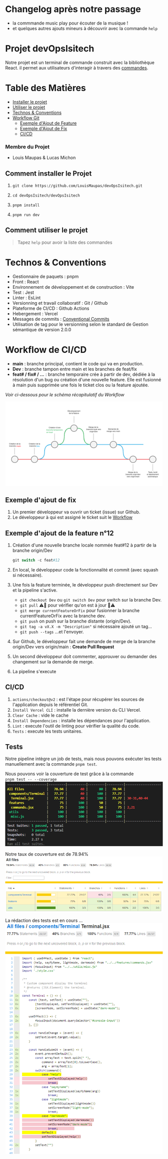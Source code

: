 # Changelog après notre passage 
- la commmande music play pour écouter de la musique !
- et quelques autres ajouts mineurs à découvrir avec la commande `help`

# Projet devOpsIsitech
Notre projet est un terminal de commande construit avec la bibliothèque React. il permet aux utilisateurs d'interagir à travers des [commandes](#comment-utiliser-le-projet).

# Table des Matières
- [Installer le projet](#comment-installer-le-projet)
- [Utiliser le projet](#comment-utiliser-le-projet)
- [Technos & Conventions](#technos--conventions)
- [Workflow Git](#workflow-git)
    - [Exemple d'Ajout de Feature](#exemple-dajout-de-la-feature-n12)
    - [Exemple d'Ajout de Fix](#exemple-dajout-de-fix)
    - [CI/CD](#cicd)

### Membre du Projet
- Louis Maupas & Lucas Michon

## Comment installer le Projet 

1. `git clone https://github.com/LouisMaupas/devOpsIsitech.git`

2. `cd devOpsIsitech/devOpsIsitech`

3. `pnpm install`

4. `pnpm run dev`

## Comment utiliser le projet
> Tapez `help` pour avoir la liste des commandes

# Technos & Conventions
- Gestionnaire de paquets : pnpm  
- Front : React  
- Environnement de développement et de construction : Vite  
- Test : Jest  
- Linter : EsLint  
- Versionning et travail collaboratif : Git / Github  
- Plateforme de CI/CD : Github Actions  
- Hebergement : Vercel 
- Messages de commits : [Conventional Commits](https://www.conventionalcommits.org/en/v1.0.0/)
- Utilisation de tag pour le versionning selon le standard de Gestion sémantique de version 2.0.0


# Workflow de CI/CD
- **main** : branche principal, contient le code qui va en production.
- **Dev** : branche tampon entre main et les branches de feat/fix
- **feat# / fix# / ...** : branche temporaire crée à partir de dev, dédiée à la résolution d'un bug ou création d'une nouvelle feature. Elle est fusionné à main puis supprimée une fois le ticket clos ou la feature ajoutée.  

*Voir ci-dessous pour le schéma récapitulatif du Workflow*

![](Workflow.png)

## Exemple d'ajout de fix
1. Un premier développeur va ouvrir un ticket (issue) sur Github.
2. Le développeur à qui est assigné le ticket suit le [Workflow](#exemple-dajout-de-la-feature-n12)

## Exemple d'ajout de la feature n°12
1. Création d'une nouvelle branche locale nommée feat#12 à partir de la branche origin/Dev
    ```powershell
    git switch -c feat#12
    ```
2. En local, le développeur code la fonctionnalité et commit (avec squash si nécessaire).

3. Une fois la feature terminée, le développeur push directement sur Dev et la pipeline s'active. 
    - `git checkout Dev` ou `git switch Dev` pour switch sur la branche Dev.
    - `git pull` ⚠️🔺 pour vérifier qu'on est à jour 🔺⚠️  
    - `git merge currentFeatureOrFix` pour fusionner la branche currentFeatureOrFix avec la branche dev.
    - `git push` on push sur la branche distante (origin/Dev).
    - `git tag -a vX.X -m "Description"` si nécessaire ajouté un tag...
    - `git push --tags` ...et l'envoyer.

4. Sur Github, le développeur fait une demande de merge de la branche origin/Dev vers origin/main : **Create Pull Request**  
5. Un second développeur doit commenter, approuver ou demander des changement sur la demande de merge.
6. La pipeline s'execute

## CI/CD

1. `actions/checkout@v2` :  est l'étape pour récupérer les sources de l'application depuis le référentiel Git.
2. `Install Vercel CLI` :  installe la dernière version du CLI Vercel.
3. `Clear Cache` : vide le cache  
4. `Install Dependencies` : installe les dépendances pour l'application.
5. `Lint` : execute l'outil de linting pour vérifier la qualité du code.
6. `Tests` : execute les tests unitaires.

## Tests
Notre pipeline intègre un job de tests, mais nous pouvons exécuter les tests manuellement avec la commande `pnpm test`.

Nous pouvons voir la couverture de test grâce à la commande  
`pnpm test -- --coverage`  
![](Coverage.png)

Notre taux de couverture est de 78.94%
![](CoverageAll.png)


La rédaction des tests est en cours ...
![](CoverageTerminal.png)